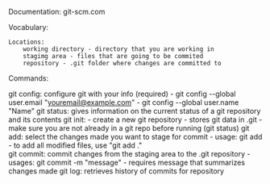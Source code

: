 Documentation: git-scm.com

Vocabulary:

	Locations:
		working directory - directory that you are working in
		stagimg area - files that are going to be commited
		repository - .git folder where changes are committed to

Commands:

git config: configure git with your info (required)
	- git config --global user.email "youremail@example.com"
	- git config --global user.name "Name"
git status: gives information on the current status of a git repository and its contents
git init: - create a new git repository
	- stores git data in .git
	- make sure you are not already in a git repo before running (git status)
git add: select the changes made you want to stage for commit
	- usage: git add <file>
	- to add all modified files, use "git add ."  
git commit: commit changes from the staging area to the .git repository
	- usages: git commit -m "message" 
	- requires message that summarizes changes made
git log: retrieves history of commits for repository
